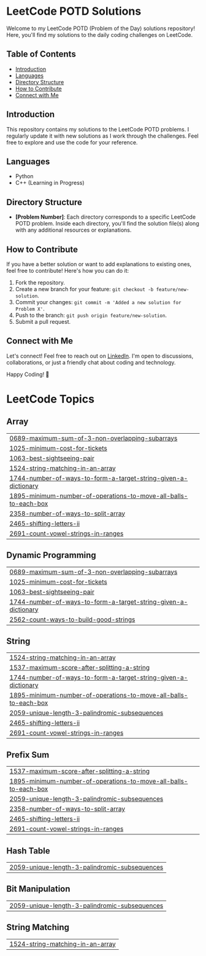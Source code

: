# LeetCode POTD Solutions

Welcome to my LeetCode POTD (Problem of the Day) solutions repository! Here, you'll find my solutions to the daily coding challenges on LeetCode.

## Table of Contents
- [Introduction](#introduction)
- [Languages](#languages)
- [Directory Structure](#directory-structure)
- [How to Contribute](#how-to-contribute)
- [Connect with Me](#connect-with-me)

## Introduction
This repository contains my solutions to the LeetCode POTD problems. I regularly update it with new solutions as I work through the challenges. Feel free to explore and use the code for your reference.

## Languages
- Python
- C++ (Learning in Progress)

## Directory Structure
- **[Problem Number]**: Each directory corresponds to a specific LeetCode POTD problem. Inside each directory, you'll find the solution file(s) along with any additional resources or explanations.

## How to Contribute
If you have a better solution or want to add explanations to existing ones, feel free to contribute! Here's how you can do it:

1. Fork the repository.
2. Create a new branch for your feature: `git checkout -b feature/new-solution`.
3. Commit your changes: `git commit -m 'Added a new solution for Problem X'`.
4. Push to the branch: `git push origin feature/new-solution`.
5. Submit a pull request.

## Connect with Me
Let's connect! Feel free to reach out on [LinkedIn](https://www.linkedin.com/in/codewithrishav/). I'm open to discussions, collaborations, or just a friendly chat about coding and technology.

Happy Coding! 🚀

<!---LeetCode Topics Start-->
# LeetCode Topics
## Array
|  |
| ------- |
| [0689-maximum-sum-of-3-non-overlapping-subarrays](https://github.com/CodeWithRishav/LeetCode-Problems/tree/master/0689-maximum-sum-of-3-non-overlapping-subarrays) |
| [1025-minimum-cost-for-tickets](https://github.com/CodeWithRishav/LeetCode-Problems/tree/master/1025-minimum-cost-for-tickets) |
| [1063-best-sightseeing-pair](https://github.com/CodeWithRishav/LeetCode-Problems/tree/master/1063-best-sightseeing-pair) |
| [1524-string-matching-in-an-array](https://github.com/CodeWithRishav/LeetCode-Problems/tree/master/1524-string-matching-in-an-array) |
| [1744-number-of-ways-to-form-a-target-string-given-a-dictionary](https://github.com/CodeWithRishav/LeetCode-Problems/tree/master/1744-number-of-ways-to-form-a-target-string-given-a-dictionary) |
| [1895-minimum-number-of-operations-to-move-all-balls-to-each-box](https://github.com/CodeWithRishav/LeetCode-Problems/tree/master/1895-minimum-number-of-operations-to-move-all-balls-to-each-box) |
| [2358-number-of-ways-to-split-array](https://github.com/CodeWithRishav/LeetCode-Problems/tree/master/2358-number-of-ways-to-split-array) |
| [2465-shifting-letters-ii](https://github.com/CodeWithRishav/LeetCode-Problems/tree/master/2465-shifting-letters-ii) |
| [2691-count-vowel-strings-in-ranges](https://github.com/CodeWithRishav/LeetCode-Problems/tree/master/2691-count-vowel-strings-in-ranges) |
## Dynamic Programming
|  |
| ------- |
| [0689-maximum-sum-of-3-non-overlapping-subarrays](https://github.com/CodeWithRishav/LeetCode-Problems/tree/master/0689-maximum-sum-of-3-non-overlapping-subarrays) |
| [1025-minimum-cost-for-tickets](https://github.com/CodeWithRishav/LeetCode-Problems/tree/master/1025-minimum-cost-for-tickets) |
| [1063-best-sightseeing-pair](https://github.com/CodeWithRishav/LeetCode-Problems/tree/master/1063-best-sightseeing-pair) |
| [1744-number-of-ways-to-form-a-target-string-given-a-dictionary](https://github.com/CodeWithRishav/LeetCode-Problems/tree/master/1744-number-of-ways-to-form-a-target-string-given-a-dictionary) |
| [2562-count-ways-to-build-good-strings](https://github.com/CodeWithRishav/LeetCode-Problems/tree/master/2562-count-ways-to-build-good-strings) |
## String
|  |
| ------- |
| [1524-string-matching-in-an-array](https://github.com/CodeWithRishav/LeetCode-Problems/tree/master/1524-string-matching-in-an-array) |
| [1537-maximum-score-after-splitting-a-string](https://github.com/CodeWithRishav/LeetCode-Problems/tree/master/1537-maximum-score-after-splitting-a-string) |
| [1744-number-of-ways-to-form-a-target-string-given-a-dictionary](https://github.com/CodeWithRishav/LeetCode-Problems/tree/master/1744-number-of-ways-to-form-a-target-string-given-a-dictionary) |
| [1895-minimum-number-of-operations-to-move-all-balls-to-each-box](https://github.com/CodeWithRishav/LeetCode-Problems/tree/master/1895-minimum-number-of-operations-to-move-all-balls-to-each-box) |
| [2059-unique-length-3-palindromic-subsequences](https://github.com/CodeWithRishav/LeetCode-Problems/tree/master/2059-unique-length-3-palindromic-subsequences) |
| [2465-shifting-letters-ii](https://github.com/CodeWithRishav/LeetCode-Problems/tree/master/2465-shifting-letters-ii) |
| [2691-count-vowel-strings-in-ranges](https://github.com/CodeWithRishav/LeetCode-Problems/tree/master/2691-count-vowel-strings-in-ranges) |
## Prefix Sum
|  |
| ------- |
| [1537-maximum-score-after-splitting-a-string](https://github.com/CodeWithRishav/LeetCode-Problems/tree/master/1537-maximum-score-after-splitting-a-string) |
| [1895-minimum-number-of-operations-to-move-all-balls-to-each-box](https://github.com/CodeWithRishav/LeetCode-Problems/tree/master/1895-minimum-number-of-operations-to-move-all-balls-to-each-box) |
| [2059-unique-length-3-palindromic-subsequences](https://github.com/CodeWithRishav/LeetCode-Problems/tree/master/2059-unique-length-3-palindromic-subsequences) |
| [2358-number-of-ways-to-split-array](https://github.com/CodeWithRishav/LeetCode-Problems/tree/master/2358-number-of-ways-to-split-array) |
| [2465-shifting-letters-ii](https://github.com/CodeWithRishav/LeetCode-Problems/tree/master/2465-shifting-letters-ii) |
| [2691-count-vowel-strings-in-ranges](https://github.com/CodeWithRishav/LeetCode-Problems/tree/master/2691-count-vowel-strings-in-ranges) |
## Hash Table
|  |
| ------- |
| [2059-unique-length-3-palindromic-subsequences](https://github.com/CodeWithRishav/LeetCode-Problems/tree/master/2059-unique-length-3-palindromic-subsequences) |
## Bit Manipulation
|  |
| ------- |
| [2059-unique-length-3-palindromic-subsequences](https://github.com/CodeWithRishav/LeetCode-Problems/tree/master/2059-unique-length-3-palindromic-subsequences) |
## String Matching
|  |
| ------- |
| [1524-string-matching-in-an-array](https://github.com/CodeWithRishav/LeetCode-Problems/tree/master/1524-string-matching-in-an-array) |
<!---LeetCode Topics End-->
